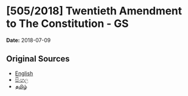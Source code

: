 # [505/2018] Twentieth Amendment to The Constitution - GS

**Date:** 2018-07-09

## Original Sources

- [English](https://documents.gov.lk/view/bills/2018/7/505-2018_E.pdf)
- [සිංහල](https://documents.gov.lk/view/bills/2018/7/505-2018_S.pdf)
- [தமிழ்](https://documents.gov.lk/view/bills/2018/7/505-2018_T.pdf)
